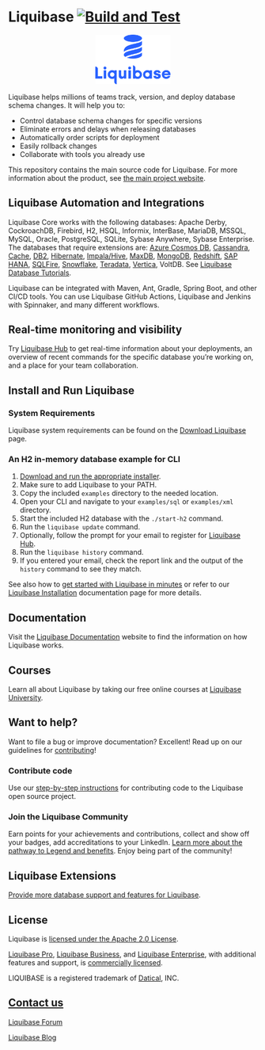 # Liquibase [![Build and Test](https://github.com/liquibase/liquibase/actions/workflows/build.yml/badge.svg)](https://github.com/liquibase/liquibase/actions/workflows/build.yml)
<p align="center"><img src="https://github.com/liquibase/liquibase/blob/master/Liquibase.png" width="30%" height="30%"></p>

Liquibase helps millions of teams track, version, and deploy database schema changes. It will help you to:
- Control database schema changes for specific versions
- Eliminate errors and delays when releasing databases
- Automatically order scripts for deployment
- Easily rollback changes
- Collaborate with tools you already use

This repository contains the main source code for Liquibase. For more information about the product, see [the main project website](https://www.liquibase.org/).

## Liquibase Automation and Integrations

Liquibase Core works with the following databases: Apache Derby, CockroachDB, Firebird, H2, HSQL, Informix, InterBase, MariaDB, MSSQL, MySQL, Oracle, PostgreSQL, SQLite, Sybase Anywhere, Sybase Enterprise. The databases that require extensions are: [Azure Cosmos DB](https://github.com/liquibase/liquibase-cosmosdb), [Cassandra](https://github.com/liquibase/liquibase-cassandra), [Cache](https://github.com/liquibase/liquibase-cache), [DB2](https://github.com/liquibase/liquibase-db2i), [Hibernate](https://github.com/liquibase/liquibase-hibernate), [Impala/Hive](https://github.com/eselyavka/liquibase-impala), [MaxDB](https://github.com/liquibase/liquibase-maxdb), [MongoDB](https://github.com/liquibase/liquibase-mongodb), [Redshift](https://github.com/liquibase/liquibase-redshift), [SAP HANA](https://github.com/liquibase/liquibase-hanadb), [SQLFire](https://github.com/liquibase/liquibase-sqlfire), [Snowflake](https://github.com/liquibase/liquibase-snowflake), [Teradata](https://github.com/liquibase/liquibase-teradata), [Vertica](https://github.com/liquibase/liquibase-vertica), VoltDB. See [Liquibase Database Tutorials](https://docs.liquibase.com/workflows/database-setup-tutorials/home.html).

Liquibase can be integrated with Maven, Ant, Gradle, Spring Boot, and other CI/CD tools. You can use Liquibase GitHub Actions, Liquibase and Jenkins with Spinnaker, and many different workflows.

## Real-time monitoring and visibility
Try [Liquibase Hub](https://hub.liquibase.com/?_ga=2.53701608.1389719726.1618234889-1334505871.1617797419) to get real-time information about your deployments, an overview of recent commands for the specific database you’re working on, and a place for your team collaboration.

## Install and Run Liquibase

### System Requirements
Liquibase system requirements can be found on the [Download Liquibase](https://www.liquibase.org/download) page.

### An H2 in-memory database example for CLI
1. [Download and run the appropriate installer](https://www.liquibase.org/download). 
2. Make sure to add Liquibase to your PATH.
3. Copy the included `examples` directory to the needed location.
4. Open your CLI and navigate to your `examples/sql` or `examples/xml` directory.
5. Start the included H2 database with the `./start-h2` command.
6. Run the `liquibase update` command.
7. Optionally, follow the prompt for your email to register for [Liquibase Hub](https://hub.liquibase.com/?_ga=2.53701608.1389719726.1618234889-1334505871.1617797419).
8. Run the `liquibase history` command.
9. If you entered your email, check the report link and the output of the `history` command to see they match. 

See also how to [get started with Liquibase in minutes](https://www.liquibase.org/get-started/quickstart) or refer to our [Liquibase Installation](https://docs.liquibase.com/concepts/installation/home.html) documentation page for more details.

## Documentation

Visit the [Liquibase Documentation](https://docs.liquibase.com/home.html) website to find the information on how Liquibase works.

## Courses

Learn all about Liquibase by taking our free online courses at [Liquibase University](https://learn.liquibase.com/).

## Want to help?

Want to file a bug or improve documentation? Excellent! Read up on our guidelines for [contributing](https://www.liquibase.org/community/index.html)!

### Contribute code 

Use our [step-by-step instructions](https://www.liquibase.org/community/contribute/code) for contributing code to the Liquibase open source project. 

### Join the Liquibase Community

Earn points for your achievements and contributions, collect and show off your badges, add accreditations to your LinkedIn. [Learn more about the pathway to Legend and benefits](https://www.liquibase.org/community/liquibase-legends). Enjoy being part of the community!

## Liquibase Extensions

[Provide more database support and features for Liquibase](https://www.liquibase.org/extensions).

## License

Liquibase is [licensed under the Apache 2.0 License](https://github.com/liquibase/liquibase/blob/master/LICENSE.txt).

[Liquibase Pro](https://www.liquibase.com/products/pro?_ga=2.247557831.1389719726.1618234889-1334505871.1617797419), [Liquibase Business](https://www.liquibase.com/products/business?_ga=2.247557831.1389719726.1618234889-1334505871.1617797419), and [Liquibase Enterprise](https://www.liquibase.com/products/enterprise?_ga=2.247557831.1389719726.1618234889-1334505871.1617797419), with additional features and support, is [commercially licensed](https://download.liquibase.org/eula/?_ga=2.247557831.1389719726.1618234889-1334505871.1617797419).

LIQUIBASE is a registered trademark of [Datical](https://www.liquibase.com/company?_ga=2.247557831.1389719726.1618234889-1334505871.1617797419), INC.

## [Contact us](https://www.liquibase.org/contact)

[Liquibase Forum](https://forum.liquibase.org/?__hstc=128893969.04a95a99cefd4bdc8ee741fa374d8f4e.1617800179911.1618490461125.1618499103903.19&__hssc=128893969.1.1618499103903&__hsfp=3590869226&_ga=2.7605618.1389719726.1618234889-1334505871.1617797419) 

[Liquibase Blog](https://www.liquibase.org/blog)

